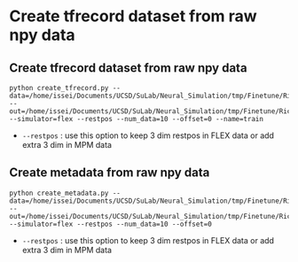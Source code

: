 # Create tfrecord dataset from raw npy data


## Create tfrecord dataset from raw npy data

```
python create_tfrecord.py --data=/home/issei/Documents/UCSD/SuLab/Neural_Simulation/tmp/Finetune/RiceGrip/FLEX/full/raw --out=/home/issei/Documents/UCSD/SuLab/Neural_Simulation/tmp/Finetune/RiceGrip/FLEX/full/data --simulator=flex --restpos --num_data=10 --offset=0 --name=train
```
- `--restpos` : use this option to keep 3 dim restpos in FLEX data or add extra 3 dim in MPM data


## Create metadata from raw npy data

```
python create_metadata.py --data=/home/issei/Documents/UCSD/SuLab/Neural_Simulation/tmp/Finetune/RiceGrip/FLEX/full/raw --out=/home/issei/Documents/UCSD/SuLab/Neural_Simulation/tmp/Finetune/RiceGrip/FLEX/full/data --simulator=flex --restpos --num_data=10 --offset=0
```

- `--restpos` : use this option to keep 3 dim restpos in FLEX data or add extra 3 dim in MPM data